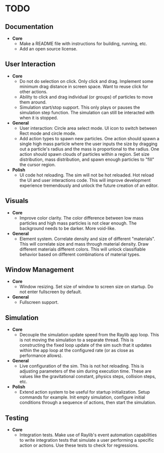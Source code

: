 # TODO

## Documentation
- **Core**
  - Make a README file with instructions for building, running, etc.
  - Add an open source license.

## User Interaction
- **Core**
  - Do not do selection on click. Only click and drag. Implement some minimum drag distance in screen space. Want to reuse click for other actions.
  - Ability to click and drag individual (or groups) of particles to move them around.
  - Simulation start/stop support. This only plays or pauses the simulation step function. The simulation can still be interacted with when it is stopped.
- **General**
  - User interaction: Circle area select mode. UI icon to switch between Rect mode and circle mode.
  - Add action types to spawn new particles. One action should spawn a single high mass particle where the user inputs the size by dragging out a particle's radius and the mass is proportional to the radius. One action should spawn clouds of particles within a region. Set size distribution, mass distribution, and spawn enough particles to "fill" the cursor region.
- **Polish**
  - UI code hot reloading. The sim will not be hot reloaded. Hot reload the UI and user interactions code. This will improve development experience tremendously and unlock the future creation of an editor.

## Visuals
- **Core**
  - Improve color clarity. The color difference between low mass particles and high mass particles is not clear enough. The background needs to be darker. More void-like.
- **General**
  - Element system. Correlate density and size of different "materials". This will correlate size and mass through material density. Draw different materials different colors. This will unlock classifiable behavior based on different combinations of material types.

## Window Management
- **Core**
  - Window resizing. Set size of window to screen size on startup. Do not enter fullscreen by default.
- **General**
  - Fullscreen support.

## Simulation
- **Core**
  - Decouple the simulation update speed from the Raylib app loop. This is not moving the simulation to a separate thread. This is constructing the fixed loop update of the sim such that it updates within the app loop at the configured rate (or as close as performance allows).
- **General**
  - Live configuration of the sim. This is not hot reloading. This is adjusting parameters of the sim during execution time. These are values like the gravitational constant, physics steps, collision steps, etc.
- **Polish**
  - Extend action system to be useful for startup initialization. Setup commands for example. Init empty simulation, configure initial conditions through a sequence of actions, then start the simulation.

## Testing
- **Core**
  - Integration tests. Make use of Raylib's event automation capabilities to write integration tests that simulate a user performing a specific action or actions. Use these tests to check for regressions.
